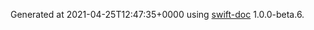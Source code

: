 Generated at 2021-04-25T12:47:35+0000 using [swift-doc](https://github.com/SwiftDocOrg/swift-doc) 1.0.0-beta.6.
